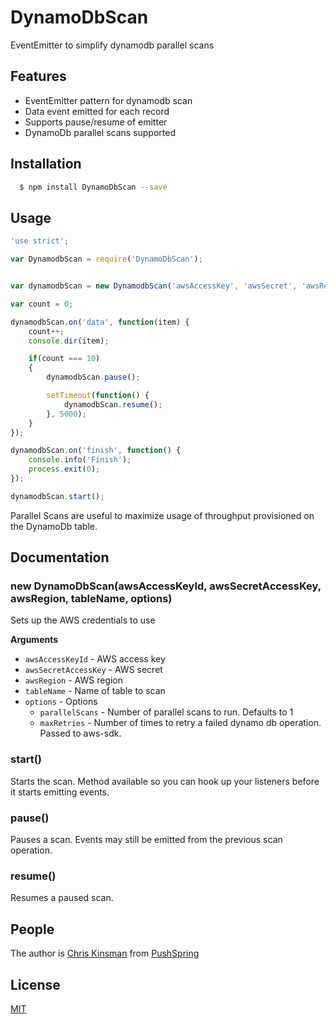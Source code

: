 # DynamoDbScan

EventEmitter to simplify dynamodb parallel scans

## Features
  * EventEmitter pattern for dynamodb scan
  * Data event emitted for each record
  * Supports pause/resume of emitter
  * DynamoDb parallel scans supported

## Installation

``` bash
  $ npm install DynamoDbScan --save
```

## Usage

```js
'use strict';

var DynamodbScan = require('DynamoDbScan');


var dynamodbScan = new DynamodbScan('awsAccessKey', 'awsSecret', 'awsRegion', 'tableName');

var count = 0;

dynamodbScan.on('data', function(item) {
    count++;
    console.dir(item);

    if(count === 10)
    {
        dynamodbScan.pause();

        setTimeout(function() {
            dynamodbScan.resume();
        }, 5000);
    }
});

dynamodbScan.on('finish', function() {
    console.info('Finish');
    process.exit(0);
});

dynamodbScan.start();
```

Parallel Scans are useful to maximize usage of throughput provisioned on the DynamoDb table.

## Documentation

### new DynamoDbScan(awsAccessKeyId, awsSecretAccessKey, awsRegion, tableName, options)

Sets up the AWS credentials to use

__Arguments__

* `awsAccessKeyId` - AWS access key
* `awsSecretAccessKey` - AWS secret
* `awsRegion` - AWS region
* `tableName` - Name of table to scan
* `options` - Options
    - `parallelScans` - Number of parallel scans to run.  Defaults to 1
    - `maxRetries` - Number of times to retry a failed dynamo db operation.  Passed to aws-sdk.

### start()

Starts the scan.  Method available so you can hook up your listeners before it starts emitting events.

### pause()

Pauses a scan.  Events may still be emitted from the previous scan operation.

### resume()

Resumes a paused scan.

## People

The author is [Chris Kinsman](https://github.com/chriskinsman) from [PushSpring](http://www.pushspring.com)

## License

  [MIT](LICENSE)

[npm-image]: https://img.shields.io/npm/v/dynamodbscan.svg?style=flat
[npm-url]: https://npmjs.org/package/dynamodbscan
[downloads-image]: https://img.shields.io/npm/dm/dynamodbscan.svg?style=flat
[downloads-url]: https://npmjs.org/package/dynamodbscan
